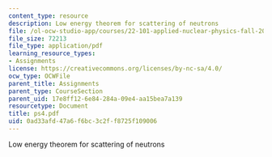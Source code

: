 ```yaml
---
content_type: resource
description: Low energy theorem for scattering of neutrons
file: /ol-ocw-studio-app/courses/22-101-applied-nuclear-physics-fall-2003/0ad33afd47a6f6bc3c2ff8725f109006_ps4.pdf
file_size: 72213
file_type: application/pdf
learning_resource_types:
- Assignments
license: https://creativecommons.org/licenses/by-nc-sa/4.0/
ocw_type: OCWFile
parent_title: Assignments
parent_type: CourseSection
parent_uid: 17e8ff12-6e84-284a-09e4-aa15bea7a139
resourcetype: Document
title: ps4.pdf
uid: 0ad33afd-47a6-f6bc-3c2f-f8725f109006
---
```

Low energy theorem for scattering of neutrons